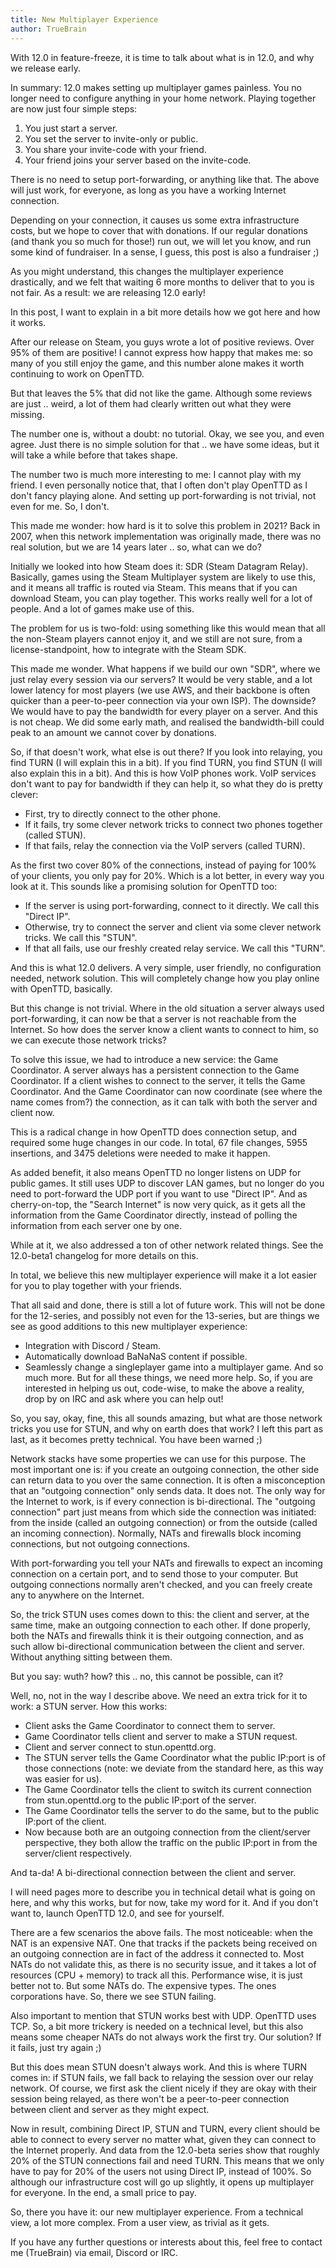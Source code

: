 ```yaml
---
title: New Multiplayer Experience
author: TrueBrain
---
```


With 12.0 in feature-freeze, it is time to talk about what is in 12.0, and why we release early.

In summary: 12.0 makes setting up multiplayer games painless.
You no longer need to configure anything in your home network.
Playing together are now just four simple steps:
1) You just start a server.
2) You set the server to invite-only or public.
3) You share your invite-code with your friend.
4) Your friend joins your server based on the invite-code.

There is no need to setup port-forwarding, or anything like that.
The above will just work, for everyone, as long as you have a working Internet connection.

Depending on your connection, it causes us some extra infrastructure costs, but we hope to cover that with donations.
If our regular donations (and thank you so much for those!) run out, we will let you know, and run some kind of fundraiser.
In a sense, I guess, this post is also a fundraiser ;)

As you might understand, this changes the multiplayer experience drastically, and we felt that waiting 6 more months to deliver that to you is not fair.
As a result: we are releasing 12.0 early!

In this post, I want to explain in a bit more details how we got here and how it works.

<!-- more -->

After our release on Steam, you guys wrote a lot of positive reviews.
Over 95% of them are positive!
I cannot express how happy that makes me: so many of you still enjoy the game, and this number alone makes it worth continuing to work on OpenTTD.

But that leaves the 5% that did not like the game.
Although some reviews are just .. weird, a lot of them had clearly written out what they were missing.

The number one is, without a doubt: no tutorial.
Okay, we see you, and even agree.
Just there is no simple solution for that .. we have some ideas, but it will take a while before that takes shape.

The number two is much more interesting to me: I cannot play with my friend.
I even personally notice that, that I often don't play OpenTTD as I don't fancy playing alone.
And setting up port-forwarding is not trivial, not even for me.
So, I don't.

This made me wonder: how hard is it to solve this problem in 2021?
Back in 2007, when this network implementation was originally made, there was no real solution, but we are 14 years later .. so, what can we do?

Initially we looked into how Steam does it: SDR (Steam Datagram Relay).
Basically, games using the Steam Multiplayer system are likely to use this, and it means all traffic is routed via Steam.
This means that if you can download Steam, you can play together.
This works really well for a lot of people.
And a lot of games make use of this.

The problem for us is two-fold:
using something like this would mean that all the non-Steam players cannot enjoy it, and we still are not sure, from a license-standpoint, how to integrate with the Steam SDK.

This made me wonder.
What happens if we build our own "SDR", where we just relay every session via our servers?
It would be very stable, and a lot lower latency for most players (we use AWS, and their backbone is often quicker than a peer-to-peer connection via your own ISP).
The downside?
We would have to pay the bandwidth for every player on a server.
And this is not cheap.
We did some early math, and realised the bandwidth-bill could peak to an amount we cannot cover by donations.

So, if that doesn't work, what else is out there?
If you look into relaying, you find TURN (I will explain this in a bit).
If you find TURN, you find STUN (I will also explain this in a bit).
And this is how VoIP phones work.
VoIP services don't want to pay for bandwidth if they can help it, so what they do is pretty clever:
- First, try to directly connect to the other phone.
- If it fails, try some clever network tricks to connect two phones together (called STUN).
- If that fails, relay the connection via the VoIP servers (called TURN).

As the first two cover 80% of the connections, instead of paying for 100% of your clients, you only pay for 20%.
Which is a lot better, in every way you look at it.
This sounds like a promising solution for OpenTTD too:
- If the server is using port-forwarding, connect to it directly. We call this "Direct IP".
- Otherwise, try to connect the server and client via some clever network tricks. We call this "STUN".
- If that all fails, use our freshly created relay service. We call this "TURN".

And this is what 12.0 delivers.
A very simple, user friendly, no configuration needed, network solution.
This will completely change how you play online with OpenTTD, basically.

But this change is not trivial.
Where in the old situation a server always used port-forwarding, it can now be that a server is not reachable from the Internet.
So how does the server know a client wants to connect to him, so we can execute those network tricks?

To solve this issue, we had to introduce a new service: the Game Coordinator.
A server always has a persistent connection to the Game Coordinator.
If a client wishes to connect to the server, it tells the Game Coordinator.
And the Game Coordinator can now coordinate (see where the name comes from?) the connection, as it can talk with both the server and client now.

This is a radical change in how OpenTTD does connection setup, and required some huge changes in our code.
In total, 67 file changes, 5955 insertions, and 3475 deletions were needed to make it happen.

As added benefit, it also means OpenTTD no longer listens on UDP for public games.
It still uses UDP to discover LAN games, but no longer do you need to port-forward the UDP port if you want to use "Direct IP".
And as cherry-on-top, the "Search Internet" is now very quick, as it gets all the information from the Game Coordinator directly, instead of polling the information from each server one by one.

While at it, we also addressed a ton of other network related things.
See the 12.0-beta1 changelog for more details on this.

In total, we believe this new multiplayer experience will make it a lot easier for you to play together with your friends.

That all said and done, there is still a lot of future work.
This will not be done for the 12-series, and possibly not even for the 13-series, but are things we see as good additions to this new multiplayer experience:
- Integration with Discord / Steam.
- Automatically download BaNaNaS content if possible.
- Seamlessly change a singleplayer game into a multiplayer game.
And so much more.
But for all these things, we need more help.
So, if you are interested in helping us out, code-wise, to make the above a reality, drop by on IRC and ask where you can help out!

So, you say, okay, fine, this all sounds amazing, but what are those network tricks you use for STUN, and why on earth does that work?
I left this part as last, as it becomes pretty technical. You have been warned ;)

Network stacks have some properties we can use for this purpose.
The most important one is: if you create an outgoing connection, the other side can return data to you over the same connection.
It is often a misconception that an "outgoing connection" only sends data.
It does not.
The only way for the Internet to work, is if every connection is bi-directional.
The "outgoing connection" part just means from which side the connection was initiated: from the inside (called an outgoing connection) or from the outside (called an incoming connection).
Normally, NATs and firewalls block incoming connections, but not outgoing connections.

With port-forwarding you tell your NATs and firewalls to expect an incoming connection on a certain port, and to send those to your computer.
But outgoing connections normally aren't checked, and you can freely create any to anywhere on the Internet.

So, the trick STUN uses comes down to this:
the client and server, at the same time, make an outgoing connection to each other.
If done properly, both the NATs and firewalls think it is their outgoing connection, and as such allow bi-directional communication between the client and server.
Without anything sitting between them.

But you say: wuth? how? this .. no, this cannot be possible, can it?

Well, no, not in the way I describe above.
We need an extra trick for it to work: a STUN server.
How this works:

- Client asks the Game Coordinator to connect them to server.
- Game Coordinator tells client and server to make a STUN request.
- Client and server connect to stun.openttd.org.
- The STUN server tells the Game Coordinator what the public IP:port is of those connections (note: we deviate from the standard here, as this way was easier for us).
- The Game Coordinator tells the client to switch its current connection from stun.openttd.org to the public IP:port of the server.
- The Game Coordinator tells the server to do the same, but to the public IP:port of the client.
- Now because both are an outgoing connection from the client/server perspective, they both allow the traffic on the public IP:port in from the server/client respectively.

And ta-da! A bi-directional connection between the client and server.

I will need pages more to describe you in technical detail what is going on here, and why this works, but for now, take my word for it.
And if you don't want to, launch OpenTTD 12.0, and see for yourself.

There are a few scenarios the above fails.
The most noticeable: when the NAT is an expensive NAT.
One that tracks if the packets being received on an outgoing connection are in fact of the address it connected to.
Most NATs do not validate this, as there is no security issue, and it takes a lot of resources (CPU + memory) to track all this.
Performance wise, it is just better not to.
But some NATs do.
The expensive types.
The ones corporations have.
So, there we see STUN failing.

Also important to mention that STUN works best with UDP.
OpenTTD uses TCP.
So, a bit more trickery is needed on a technical level, but this also means some cheaper NATs do not always work the first try.
Our solution?
If it fails, just try again ;)

But this does mean STUN doesn't always work.
And this is where TURN comes in:
if STUN fails, we fall back to relaying the session over our relay network.
Of course, we first ask the client nicely if they are okay with their session being relayed, as there won't be a peer-to-peer connection between client and server as they might expect.

Now in result, combining Direct IP, STUN and TURN, every client should be able to connect to every server no matter what, given they can connect to the Internet properly.
And data from the 12.0-beta series show that roughly 20% of the STUN connections fail and need TURN.
This means that we only have to pay for 20% of the users not using Direct IP, instead of 100%.
So although our infrastructure cost will go up slightly, it opens up multiplayer for everyone.
In the end, a small price to pay.

So, there you have it: our new multiplayer experience.
From a technical view, a lot more complex.
From a user view, as trivial as it gets.

If you have any further questions or interests about this, feel free to contact me (TrueBrain) via email, Discord or IRC.
